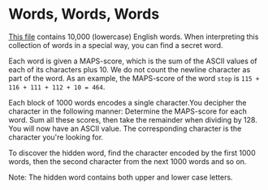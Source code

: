 # Words, Words, Words


[This file](https://gist.githubusercontent.com/cmrosenberg/45153f04750aebde65f2/raw/9df26ecd54dc7d35856fb1ae45052aa04b933680/gistfile1.txt)
 contains 10,000 (lowercase) English words. When interpreting this
collection of words in a special way, you can find a secret word.

Each word is given a MAPS-score, which is the sum of the ASCII values of
each of its characters plus 10. We do not count the newline character as
part of the word. As an example, the MAPS-score of the word `stop` is
`115 + 116 + 111 + 112 + 10 = 464`.

Each block of 1000 words encodes a single character.You decipher the
character in the following manner: Determine the MAPS-score for each
word. Sum all these scores, then take the remainder when dividing by
128. You will now have an ASCII value. The corresponding character is
the character you're looking for.

To discover the hidden word, find the character encoded by the first
1000 words, then the second character from the next 1000 words and so on.

Note: The hidden word contains both upper and lower case letters.

